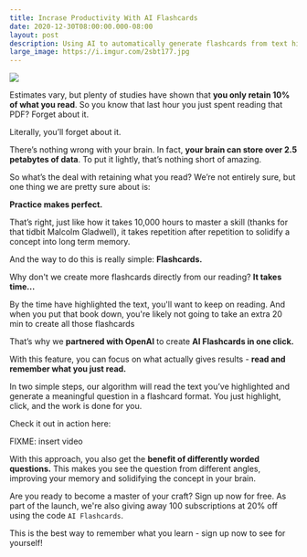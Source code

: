 ```yaml
---
title: Incrase Productivity With AI Flashcards
date: 2020-12-30T08:00:00.000-08:00
layout: post
description: Using AI to automatically generate flashcards from text highlights is changing how we read and remember
large_image: https://i.imgur.com/2sbt177.jpg
---
```


<img class="img-fluid" src="https://i.imgur.com/2sbt177.jpg">

Estimates vary, but plenty of studies have shown that **you only retain 10% of what you read**. So you know that last hour you just spent reading that PDF? Forget about it.

Literally, you’ll forget about it.

There’s nothing wrong with your brain. In fact, **your brain can store over 2.5 petabytes of data**. To put it lightly, that’s nothing short of amazing.

So what’s the deal with retaining what you read? We’re not entirely sure, but one thing we are pretty sure about is:

**Practice makes perfect.**

That’s right, just like how it takes 10,000 hours to master a skill (thanks for that tidbit Malcolm Gladwell), it takes repetition after repetition to solidify a concept into long term memory.

And the way to do this is really simple: **Flashcards.**

Why don't we create more flashcards directly from our reading? **It takes time...**

By the time have highlighted the text, you'll want to keep on reading. And when you put that book down, you're likely not going to take an extra 20 min to create all those flashcards

That’s why we **partnered with OpenAI** to create **AI Flashcards in one click.**

With this feature, you can focus on what actually gives results - **read and remember what you just read.**

In two simple steps, our algorithm will read the text you’ve highlighted and generate a meaningful question in a flashcard format. You just highlight, click, and the work is done for you.

Check it out in action here:

FIXME: insert video

With this approach, you also get the **benefit of differently worded questions.** This makes you see the question from different angles, improving your memory and solidifying the concept in your brain.

Are you ready to become a master of your craft? Sign up now for free. As part of the launch, we're also giving away 100 subscriptions at 20% off using the code ```AI Flashcards```.

This is the best way to remember what you learn - sign up now to see for yourself!

